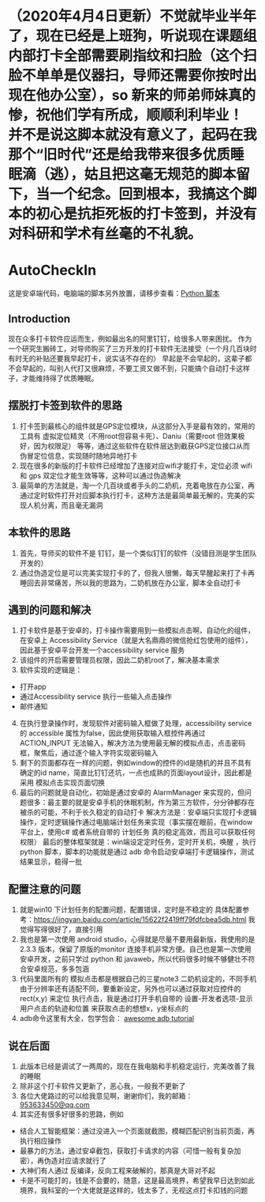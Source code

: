 # （2020年4月4日更新）不觉就毕业半年了，现在已经是上班狗，听说现在课题组内部打卡全部需要刷指纹和扫脸（这个扫脸不单单是仪器扫，导师还需要你按时出现在他办公室），so 新来的师弟师妹真的惨，祝他们学有所成，顺顺利利毕业！ 并不是说这脚本就没有意义了，起码在我那个“旧时代”还是给我带来很多优质睡眠滴（逃），姑且把这毫无规范的脚本留下，当一个纪念。回到根本，我搞这个脚本的初心是抗拒死板的打卡签到，并没有对科研和学术有丝毫的不礼貌。
# AutoCheckIn
这是安卓端代码，电脑端的脚本另外放置，请移步查看：[Python 脚本](https://github.com/wojiaonia/AutoCheckIn-PythonScript)

## Introduction
现在众多打卡软件应运而生，例如最出名的阿里钉钉，给很多人带来困扰。
作为一个研究生搬砖工，对导师购买了三方开发的打卡软件无法接受（一个月几百块时有时无的补贴还要我早起打卡，说实话不存在的）
早起是不会早起的，这辈子都不会早起的，叫别人代打又很麻烦，不要工资又做不到，只能搞个自动打卡这样子，才能维持得了优质睡眠。

## 摆脱打卡签到软件的思路
1. 打卡签到最核心的组件就是GPS定位模块，从这部分入手是最有效的，常用的工具有 虚拟定位精灵（不用root但容易卡死）、Daniu（需要root 但效果极好，因为权限足） 等等，通过这些软件在软件层达到截获GPS定位接口从而伪冒定位信息，实现随时随地异地打卡
2. 现在很多的新版的打卡软件已经增加了连接对应wifi才能打卡，定位必须 wifi 和 gps 双定位才能生效等等，这种可以通过伪造解决
3. 最简单的方法就是，淘一个几百块或者手头的二奶机，充着电放在办公室，再通过定时软件打开对应脚本执行打卡，这种方法是最简单最无解的，完美的实现人机分离，而且毫无漏洞

## 本软件的思路
1. 首先，导师买的软件不是 钉钉，是一个类似钉钉的软件（没错目测是学生团队开发的）
2. 通过伪造定位是可以完美实现打卡的了，但我人很懒，每天早醒起来打了卡再睡回去非常痛苦，所以我的思路为，二奶机放在办公室，脚本全自动打卡

## 遇到的问题和解决
1. 打卡软件是基于安卓的，打卡操作需要用到一些模拟点击啊，自动化的组件，在安卓上 Accessibility Service（就是大名鼎鼎的微信抢红包使用的组件），因此基于安卓平台开发一个accessibility service 服务
2. 该组件的开启需要管理员权限，因此二奶机root了，解决基本需求
3. 软件实现的逻辑是：
* 打开app
* 通过Accessibility service 执行一些输入点击操作
* 邮件通知

4. 在执行登录操作时，发现软件对密码输入框做了处理，accessibility service 的 accessible 属性为false，因此使用获取输入框控件再通过 ACTION_INPUT 无法输入，解决方法为使用最无解的模拟点击，点击密码框，聚焦后，通过逐个输入字符实现密码输入
5. 剩下的页面都存在一样的问题，例如window的控件的id是随机的并且不具有确定的id name，简直比钉钉还坑，一点也成熟的页面layout设计，因此都是采用 模拟点击实现页面切换
6. 最后的问题就是自动化，初始是通过安卓的 AlarmManager 来实现的，但问题很多：最主要的就是安卓手机的休眠机制，作为第三方软件，分分钟都存在被杀的可能，不利于长久稳定的自动打卡
   解决方法是：安卓端只实现打卡逻辑操作，定时逻辑操作通过电脑端计划任务来实现（事实摆在眼前，在window平台上，使用c# 或者系统自带的 计划任务 真的稳定高效，而且可以获取任何权限）
   最后的整体框架就是：win端设定定时任务，定时开关机，唤醒 ，执行python 脚本，脚本的功能就是通过 adb 命令启动安卓端打卡逻辑操作，测试结果显示，稳得一批
   
## 配置注意的问题
1. 就是win10 下计划任务的配置问题，配置错误，定时是不稳定的
   具体配置参考：https://jingyan.baidu.com/article/15622f2419ff79fdfcbea5db.html
   我觉得写得很好了，直接引用
2. 我也是第一次使用 android studio，心得就是尽量不要用最新版，我使用的是2.3.3 版本，保留了原版的monitor 连接手机非常方便。自己也是第一次使用安卓开发，之前只学过 python 和 javaweb，所以代码很多时候不够健壮不符合安卓规范，多多包涵
3. 代码里面所有的 模拟点击都是根据自己的三星note3 二奶机设定的，不同手机由于分辨率还有适配不同，要重新设定，另外也可以通过获取对应控件的 rect(x,y)
来定位 执行点击，我是通过打开手机自带的 设置-开发者选项-显示用户点击的轨迹和位置 来获取点击的想想x，y坐标点的
4. adb命令这里有大全，包学包会： [awesome adb tutorial](https://github.com/mzlogin/awesome-adb)
## 说在后面
1. 此版本已经是调试了一两周的，现在在我电脑和手机稳定运行，完美改善了我的睡眠
2. 除非这个打卡软件又更新了，恶心我，一般我不更新了
3. 各位大佬路过的可以给我意见啊，谢谢你们，我的邮箱： 953633450@qq.com
4. 其实还有很多好很多的思路，例如
* 结合人工智能框架：通过没进入一个页面就截图，模糊匹配识别当前页面，再执行相应操作
* 最暴力的方法，通过安卓截包，获取打卡请求的内容（可惜一般有复杂加密），再伪造对应请求就行了
* 大神们有人通过 反编译，反向工程来破解的，那真是大哥对不起
* 卡是不可能打的，钱是不会要的，随意，这是最高境界，希望我早日达到如此境界，我科室的一个大佬就是这样的，钱太多了，无视这点打卡扣钱的问题  
   
